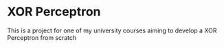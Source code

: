 # XOR Perceptron
This is a project for one of my university courses aiming to develop a XOR Perceptron from scratch